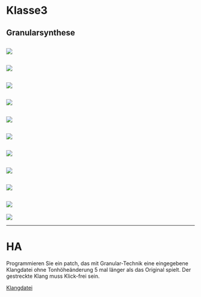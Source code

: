 # Klasse3


## Granularsynthese
![](Klasse3/1.png)
---
![](Klasse3/2.png)
---
![](Klasse3/3.png)
---
![](Klasse3/2.png)
---
![](Klasse3/5.png)
---
![](Klasse3/6.png)
---
![](Klasse3/7.png)
---
![](Klasse3/8.png)
---
![](Klasse3/9.png)
---
![](Klasse3/10.png)
---
![](Klasse3/11.png)


---


# HA
Programmieren Sie ein patch, das mit Granular-Technik eine eingegebene Klangdatei ohne Tonhöheänderung 5 mal länger als das Original spielt. Der gestreckte Klang muss Klick-frei sein.

[Klangdatei](Klasse3/sample.zip)
